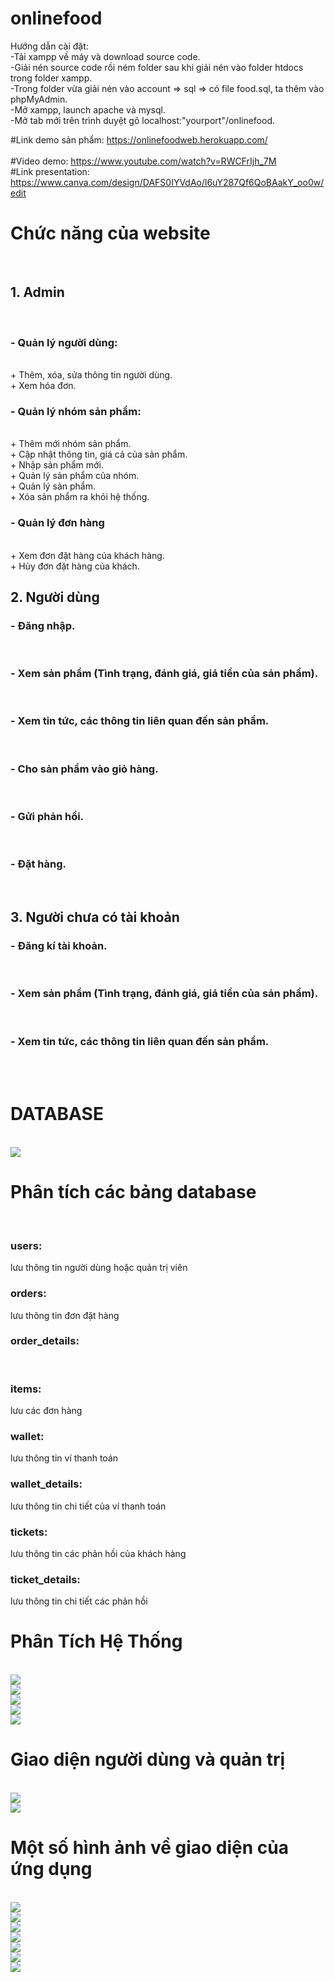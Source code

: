# onlinefood
Hướng dẫn cài đặt:<br>
-Tải xampp về máy và download source code.<br>
-Giải nén source code rồi ném folder sau khi giải nén vào folder htdocs trong folder xampp.<br>
-Trong folder vừa giải nén vào account => sql => có file food.sql, ta thêm vào phpMyAdmin.<br>
-Mở xampp, launch apache và mysql.<br>
-Mở tab mới trên trình duyệt gõ localhost:"yourport"/onlinefood.<br>

#Link demo sản phẩm: https://onlinefoodweb.herokuapp.com/ <br>
<br>
#Video demo: https://www.youtube.com/watch?v=RWCFrIjh_7M
<br>
#Link presentation: https://www.canva.com/design/DAFS0IYVdAo/l6uY287Qf6QoBAakY_oo0w/edit
<br>
<h1> Chức năng của website </h1>
<br>
<h2>1. Admin</h2><br>
<h3>- Quản lý người dùng: </h3><br>
+ Thêm, xóa, sửa thông tin người dùng.<br>
+ Xem hóa đơn.<br>
<h3>- Quản lý nhóm sản phẩm:</h3><br>
+	Thêm mới nhóm sản phẩm.<br>
+	Cập nhật thông tin, giá cả của sản phẩm.<br>
+	Nhập sản phẩm mới.<br>
+	Quản lý sản phẩm của nhóm.<br>
+	Quản lý sản phẩm.<br>
+	Xóa sản phẩm ra khỏi hệ thống.<br>
<h3>- Quản lý đơn hàng </h3><br>
+ Xem đơn đặt hàng của khách hàng.<br>
+	Hủy đơn đặt hàng của khách.<br>
<h2>2. Người dùng</h2>
<h3>- Đăng nhập.</h3><br>
<h3>- Xem sản phẩm (Tình trạng, đánh giá, giá tiền của sản phẩm).</h3><br>
<h3>- Xem tin tức, các thông tin liên quan đến sản phẩm.</h3><br>
<h3>- Cho sản phẩm vào giỏ hàng.</h3><br>
<h3>- Gửi phản hồi.</h3><br>
<h3>- Đặt hàng.</h3><br>
<h2>3. Người chưa có tài khoản</h2>
<h3>- Đăng kí tài khoản.</h3><br>
<h3>- Xem sản phẩm (Tình trạng, đánh giá, giá tiền của sản phẩm).</h3><br>
<h3>- Xem tin tức, các thông tin liên quan đến sản phẩm.</h3><br>
<br>
<h1> DATABASE</h1><br>
<img src="https://user-images.githubusercontent.com/94853261/206321491-b43b3bf1-a18e-4273-9e25-0457e1f984c0.png"><br>
<h1> Phân tích các bảng database</h1><br>
<h3>users:</h3> lưu thông tin người dùng hoặc quản trị viên<br>
<h3>orders:</h3> lưu thông tin đơn đặt hàng<br>
<h3>order_details:</h3 lưu thông tin chi tiết về các đơn đặt hàng><br>
<h3>items:</h3> lưu các đơn hàng<br>
<h3>wallet:</h3> lưu thông tin ví thanh toán<br>
<h3>wallet_details:</h3> lưu thông tin chi tiết của ví thanh toán<br>
<h3>tickets:</h3> lưu thông tin các phản hồi của khách hàng<br>
<h3>ticket_details:</h3> lưu thông tin chi tiết các phản hồi<br>
<h1>Phân Tích Hệ Thống</h1><br>
<img src="https://user-images.githubusercontent.com/94853261/207874126-04435eee-b66a-4788-906a-5a1455b30e07.png"><br>
<img src="https://user-images.githubusercontent.com/94853261/207874184-ea3d3bb5-4d8e-4888-a22b-fe14bed815f6.png"><br>
<img src="https://user-images.githubusercontent.com/94853261/207874302-df77b29f-d78d-4717-8dcf-c92fe905b5a5.png"><br>
<img src="https://user-images.githubusercontent.com/94853261/207874398-6c7f9e60-cea0-459f-95d6-a0bcc606d511.png"><br>
<img src="https://user-images.githubusercontent.com/94853261/207874499-d19fdd57-ed45-41eb-a9c0-e3fe238642c6.png"><br>
<h1>Giao diện người dùng và quản trị</h1><br>
<img src="https://user-images.githubusercontent.com/94853261/207059397-7fd0a5b3-8c4f-4fdc-8de4-36cf522d28ba.png"><br>
<img src="https://user-images.githubusercontent.com/94853261/207059516-974dfd9a-07fd-456d-8e89-488081fa97c7.png"><br>
<h1> Một số hình ảnh về giao diện của ứng dụng</h1><br>
<img src="https://user-images.githubusercontent.com/94853261/207058687-396af30c-58d0-4f26-a9e4-2441bd6270e0.png"><br>
<img src="https://user-images.githubusercontent.com/94853261/207058804-1125fc6a-9ef8-4214-aa81-492858cea8c7.png"><br>
<img src="https://user-images.githubusercontent.com/94853261/207058893-664f7ea6-9355-462f-8bd6-0c1ab8150c03.png"><br>
<img src="https://user-images.githubusercontent.com/94853261/207058992-71b31be2-bc36-4463-9fac-8807ff5734b5.png"><br>
<img src="https://user-images.githubusercontent.com/94853261/207059119-88e65186-a19c-47e7-9b6f-bfb39dd7d069.png"><br>
<img src="https://user-images.githubusercontent.com/94853261/207059176-6fc140cd-4286-4f24-a68f-6fce63ec655c.png"><br>
<img src="https://user-images.githubusercontent.com/94853261/207059264-7a404038-5728-45bd-9039-f2f846c21472.png"><br>
